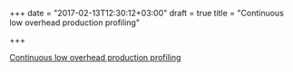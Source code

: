 +++
date = "2017-02-13T12:30:12+03:00"
draft = true
title = "Continuous low overhead production profiling"

+++

<p><a href="https://stackimpact.com/blog/continuous-low-overhead-production-profiling">Continuous low overhead production profiling</a></p>
